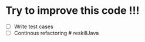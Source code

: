 # Try to improve this code !!!

* [ ] Write test cases
* [ ] Continous refactoring
#   r e s k i l l J a v a  
 